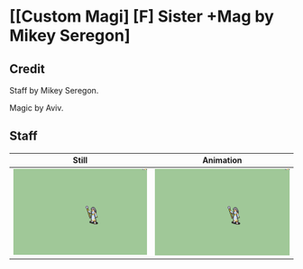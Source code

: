 # [\[Custom Magi\] \[F\] Sister +Mag by Mikey Seregon]

## Credit

Staff by Mikey Seregon. 

Magic by Aviv.

## Staff

| Still | Animation |
| :---: | :-------: |
| ![Staff still](./Staff_000.png) | ![Staff animation](./Staff.gif) |
